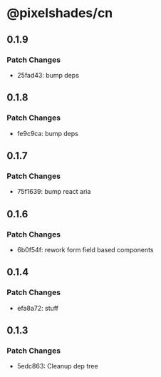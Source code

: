 # @pixelshades/cn

## 0.1.9

### Patch Changes

- 25fad43: bump deps

## 0.1.8

### Patch Changes

- fe9c9ca: bump deps

## 0.1.7

### Patch Changes

- 75f1639: bump react aria

## 0.1.6

### Patch Changes

- 6b0f54f: rework form field based components

## 0.1.4

### Patch Changes

- efa8a72: stuff

## 0.1.3

### Patch Changes

- 5edc863: Cleanup dep tree
